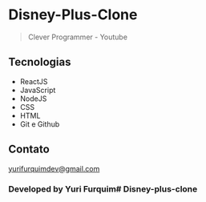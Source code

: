 # Disney-Plus-Clone

> Clever Programmer - Youtube

## Tecnologias 

- ReactJS
- JavaScript
- NodeJS
- CSS
- HTML
- Git e Github

## Contato 

yurifurquimdev@gmail.com

### Developed by Yuri Furquim# Disney-plus-clone
